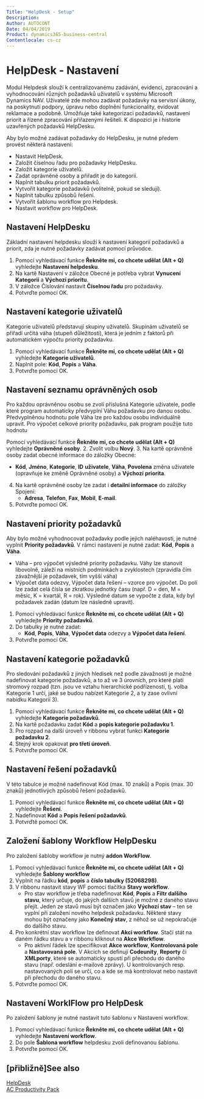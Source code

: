 ```yaml
---
Title: "HelpDesk - Setup"
Description: 
Author: AUTOCONT
Date: 04/04/2019
Product: dynamics365-business-central
Contentlocale: cs-cz
---
```


# HelpDesk - Nastavení

Modul  Helpdesk slouží k centralizovanému zadávání, evidenci, zpracování a vyhodnocování různých požadavků uživatelů v systému Microsoft Dynamics NAV. Uživatelé zde mohou zadávat požadavky na servisní úkony, na poskytnutí podpory, úpravu nebo doplnění funkcionality, evidovat reklamace a podobně. Umožňuje také kategorizaci požadavků, nastavení priorit a řízené zpracování přiřazenými řešiteli. K dispozici je i historie uzavřených požadavků HelpDesku.


Aby bylo možné zadávat požadavky do HelpDesku, je nutné předem provést některá nastavení:
- Nastavit HelpDesk.
- Založit číselnou řadu pro požadavky HelpDesku.
- Založit kategorie uživatelů.
- Zadat oprávněné osoby a přiřadit je do kategorií.
- Naplnit tabulku priorit požadavků.
- Vytvořit kategorie požadavků (volitelně, pokud se sledují).
- Naplnit tabulku způsobů řešení.
- Vytvořit šablonu workflow pro Helpdesk.
- Nastavit workflow pro HelpDesk.


## Nastavení HelpDesku

Základní nastavení helpdesku slouží k nastavení kategorií požadavků a priorit, zda je nutné požadavky zadávat pomocí průvodce.

1. Pomocí vyhledávací funkce **Řekněte mi, co chcete udělat (Alt + Q)** vyhledejte **Nastavení helpdesku**.
2. Na kartě Nastavení v záložce Obecné je potřeba vybrat **Vynucení Kategorií** a **Výchozí prioritu**.
3. V záložce Číslování nastavit **Číselnou řadu** pro požadavky.
4. Potvrďte pomocí OK.


## Nastavení kategorie uživatelů

Kategorie uživatelů představují skupiny uživatelů. Skupinám uživatelů se přiřadí určitá váha (stupeň důležitosti), která je jedním z faktorů při automatickém výpočtu priority požadavku.

1. Pomocí vyhledávací funkce **Řekněte mi, co chcete udělat (Alt + Q)** vyhledejte **Kategorie uživatelů**.
2. Naplnit pole: **Kód**, **Popis** a **Váha**.
3. Potvrďte pomocí OK.


## Nastavení seznamu oprávněných osob

Pro každou oprávněnou osobu se zvolí příslušná Kategorie uživatele, podle které program automaticky předvyplní Váhu požadavku pro danou osobu. Předvyplněnou hodnotu pole Váha lze pro každou osobu individuálně upravit. Pro výpočet celkové priority požadavku, pak program použije tuto hodnotu

Pomocí vyhledávací funkce **Řekněte mi, co chcete udělat (Alt + Q)** vyhledejte **Oprávněné osoby**.
2. Zvolit volbu **Nový**.
3. Na kartě oprávněné osoby zadat obecné informace do záložky Obecné:
- **Kód**, **Jméno**, **Kategorie**, **ID** **uživatele**, **Váha**, **Povolena** změna uživatele (opravňuje  ke změně Oprávněné osoby) a **Výchozí** **priorita**.
4. Na kartě oprávněné osoby lze zadat i **detailní informace** do záložky Spojení:
   - **Adresa**, **Telefon**, **Fax**, **Mobil**, **E-mail**.
5. Potvrďte pomocí OK.


## Nastavení priority požadavků

Aby bylo možné vyhodnocovat požadavky podle jejich naléhavosti, je nutné vyplnit **Priority požadavků**. V rámci nastavení je nutné zadat: **Kód**, **Popis** a **Váha**.

- Váha – pro výpočet výsledné priority požadavku. Váhy lze stanovit libovolně, záleží na místních podmínkách a zvyklostech (zpravidla čím závažnější je požadavek, tím vyšší váha)
- Výpočet data odezvy, Výpočet data řešení – vzorce pro výpočet. Do polí lze zadat celá čísla se zkratkou jednotky času (např. D = den, M = měsíc, K = kvartál, R = rok). Výsledné datum se vypočte z data, kdy byl požadavek zadán (datum lze následně upravit).

1. Pomocí vyhledávací funkce **Řekněte mi, co chcete udělat (Alt + Q)** vyhledejte **Priority požadavků**.
2. Do tabulky je nutné zadat:
   - **Kód**, **Popis**, **Váha**, **Výpočet data** odezvy a **Výpočet data řešení**.
3. Potvrďte pomocí OK.


## Nastavení kategorie požadavků

Pro sledování požadavků z jiných hledisek než podle závažnosti je možné nadefinovat kategorie požadavků, a to až ve 3 úrovních, pro které platí stromový rozpad (tzn. jsou ve vztahu hierarchické podřízenosti, tj. volba Kategorie 1 určí, jaké se budou nabízet Kategorie 2, a ty zase ovlivní nabídku Kategorií 3).

1. Pomocí vyhledávací funkce **Řekněte mi, co chcete udělat (Alt + Q)** vyhledejte **Kategorie požadavků**.
2. Na kartě požadavku zadat **Kód** a **popis kategorie požadavku 1**.
3. Pro rozpad na další úroveň v ribbonu vybrat funkci **Kategorie požadavku 2**.
4. Stejný krok opakovat **pro třetí úroveň**.
5. Potvrďte pomocí OK.


## Nastavení řešení požadavků

V této tabulce je možné nadefinovat Kód (max. 10 znaků) a Popis (max. 30 znaků) jednotlivých způsobů řešení požadavků.

1. Pomocí vyhledávací funkce **Řekněte mi, co chcete udělat (Alt + Q)** vyhledejte **Řešení**.
2. Nadefinovat **Kód** a **Popis řešení požadavků**.
3. Potvrďtě pomocí OK.


## Založení šablony Workflow HelpDesku

Pro založení šabloby workflow je nutný **addon WorkFlow**.

1. Pomocí vyhledávací funkce **Řekněte mi, co chcete udělat (Alt + Q)** vyhledejte **Šablony workflow**
2. Vyplnit na řádku **kód**, **popis** a **číslo tabulky (52068298)**.
3. V ribbonu nastavit stavy WF pomocí tlačítka **Stavy workflow**.
   - Pro stav workflow je třeba nadefinovat **Kód**, **Popis** a **Filtr dalšího stavu**, který určuje, do jakých dalších stavů je možné z daného stavu přejít. Jeden ze stavů musí být označen jako **Výchozí stav** – ten se vyplní při založení nového helpdesk požadavku. Některé stavy mohou být označeny jako **Konečný stav**, z něhož se už nepokračuje do dalšího stavu.
4. Pro konkrétní stav workflow lze definovat **Akci workflow**. Stačí stát na daném řádku stavu a v ribbonu kliknout na **Akce Workflow**.
   - Pro aktivní řádek lze specifikovat **Akce workflow**, **Kontrolovaná pole** a **Nastavovaná pole**. V Akcích se definují **Codeunity**, **Reporty** či **XMLporty**, které se automaticky spustí při přechodu do daného stavu (např. odeslání e-mailové zprávy). U kontrolovaných resp. nastavovaných polí se určí, co a kde se má kontrolovat nebo nastavit při přechodu do daného stavu.
5. Potvrďte pomocí OK.

## Nastavení WorklFlow pro HelpDesk

Po založení šablony je nutné nastavit tuto šablonu v Nastavení workflow.

1. Pomocí vyhledávací funkce **Řekněte mi, co chcete udělat (Alt + Q)** vyhledejte **Nastavení workflow**.
2. Do pole **Šablona workflow** helpdesku zvoli definovanou šablonu.
3. Potvrďte pomocí OK.

## [přibližně]<g1>See also</g1>
[HelpDesk](ac-helpdesk.md)  
[AC Productivity Pack](ac-productivity-pack.md)
